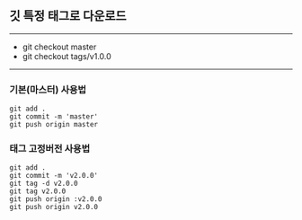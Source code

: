 ## 깃 특정 태그로 다운로드

---

- git checkout master
- git checkout tags/v1.0.0

---

### 기본(마스터) 사용법

```
git add .
git commit -m 'master'
git push origin master
```

### 태그 고정버전 사용법
```
git add .
git commit -m 'v2.0.0'
git tag -d v2.0.0
git tag v2.0.0
git push origin :v2.0.0
git push origin v2.0.0
```
